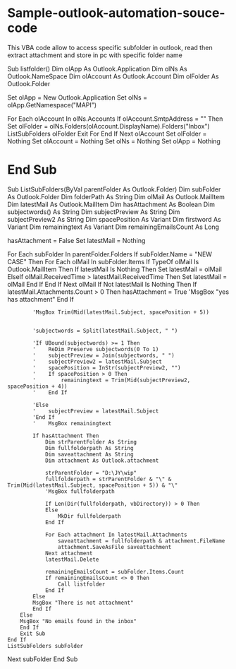 # Sample-outlook-automation-souce-code
This VBA code allow to access specific subfolder in outlook, read then extract attachment and store in pc with specific folder name


Sub listfolder()
Dim olApp As Outlook.Application
Dim olNs As Outlook.NameSpace
Dim olAccount As Outlook.Account
Dim olFolder As Outlook.Folder

Set olApp = New Outlook.Application
Set olNs = olApp.GetNamespace("MAPI")

For Each olAccount In olNs.Accounts
If olAccount.SmtpAddress = "<primary email account>" Then
Set olFolder = olNs.Folders(olAccount.DisplayName).Folders("Inbox")
    ListSubFolders olFolder
    Exit For
End If
Next olAccount
Set olFolder = Nothing
Set olAccount = Nothing
Set olNs = Nothing
Set olApp = Nothing

End Sub
=====================================================================================================================================
Sub ListSubFolders(ByVal parentFolder As Outlook.Folder)
Dim subFolder As Outlook.Folder
Dim folderPath As String
Dim olMail As Outlook.MailItem
Dim latestMail As Outlook.MailItem
Dim hasAttachment As Boolean
Dim subjectwords() As String
Dim subjectPreview As String
Dim subjectPreview2 As String
Dim spacePosition As Variant
Dim firstword As Variant
Dim remainingtext As Variant
Dim remainingEmailsCount As Long

hasAttachment = False
Set latestMail = Nothing

For Each subFolder In parentFolder.Folders
    If subFolder.Name = "NEW CASE" Then
        For Each olMail In subFolder.Items
            If TypeOf olMail Is Outlook.MailItem Then
                If latestMail Is Nothing Then
                    Set latestMail = olMail
                ElseIf olMail.ReceivedTime > latestMail.ReceivedTime Then
                    Set latestMail = olMail
                End If
            End If
        Next olMail
        If Not latestMail Is Nothing Then
            If latestMail.Attachments.Count > 0 Then
             hasAttachment = True
             'MsgBox "yes has attachment"
            End If
            
            'MsgBox Trim(Mid(latestMail.Subject, spacePosition + 5))
            
            
            'subjectwords = Split(latestMail.Subject, " ")
            
            'If UBound(subjectwords) >= 1 Then
            '    ReDim Preserve subjectwords(0 To 1)
            '    subjectPreview = Join(subjectwords, " ")
            '    subjectPreview2 = latestMail.Subject
            '    spacePosition = InStr(subjectPreview2, "")
            '    If spacePosition > 0 Then
            '        remainingtext = Trim(Mid(subjectPreview2, spacePosition + 4))
            '    End If

            'Else
            '    subjectPreview = latestMail.Subject
            'End If
            '    MsgBox remainingtext
                
            If hasAttachment Then
                Dim strParentFolder As String
                Dim fullfolderpath As String
                Dim saveattachment As String
                Dim attachment As Outlook.attachment
                
                strParentFolder = "D:\JY\wip"
                fullfolderpath = strParentFolder & "\" & Trim(Mid(latestMail.Subject, spacePosition + 5)) & "\"
                'MsgBox fullfolderpath
                
                If Len(Dir(fullfolderpath, vbDirectory)) > 0 Then
                Else
                    MkDir fullfolderpath
                End If
                
                For Each attachment In latestMail.Attachments
                    saveattachment = fullfolderpath & attachment.FileName
                    attachment.SaveAsFile saveattachment
                Next attachment
                latestMail.Delete
                
                remainingEmailsCount = subFolder.Items.Count
                If remainingEmailsCount <> 0 Then
                    Call listfolder
                End If
            Else
            MsgBox "There is not attachment"
            End If
        Else
        MsgBox "No emails found in the inbox"
        End If
        Exit Sub
    End If
    ListSubFolders subFolder
Next subFolder
End Sub

